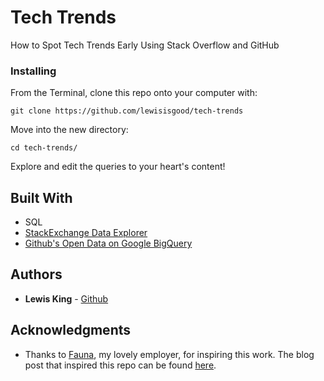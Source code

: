 # Tech Trends
How to Spot Tech Trends Early Using Stack Overflow and GitHub

### Installing

From the Terminal, clone this repo onto your computer with:

```
git clone https://github.com/lewisisgood/tech-trends
```

Move into the new directory:

```
cd tech-trends/
```

Explore and edit the queries to your heart's content!


## Built With

* SQL
* [StackExchange Data Explorer](https://data.stackexchange.com/)
* [Github's Open Data on Google BigQuery](https://bigquery.cloud.google.com/table/bigquery-public-data:github_repos.sample_contents?pli=1)

## Authors

* **Lewis King** - [Github](https://github.com/lewisisgood)

## Acknowledgments

* Thanks to [Fauna](fauna.com), my lovely employer, for inspiring this work. The blog post that inspired this repo can be found [here](https://fauna.com/blog/how-to-spot-tech-trends-early). 

